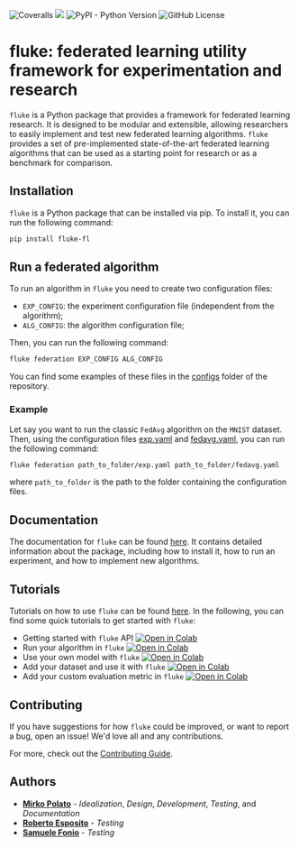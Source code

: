 ![Coveralls](https://img.shields.io/coverallsCoverage/github/makgyver/fluke?style=for-the-badge&logo=coveralls)
<a href="https://makgyver.github.io/fluke"><img src="https://img.shields.io/github/actions/workflow/status/makgyver/fluke/doc-publish.yml?style=for-the-badge&label=DOCUMENTATION"/></a>
![PyPI - Python Version](https://img.shields.io/pypi/pyversions/fluke-fl?style=for-the-badge&logo=python&logoColor=yellow)
![GitHub License](https://img.shields.io/github/license/makgyver/fluke?style=for-the-badge)


# **fluke**: **f**ederated **l**earning **u**tility framewor**k** for **e**xperimentation and research

``fluke`` is a Python package that provides a framework for federated learning research. It is designed to be modular and extensible, allowing researchers to easily implement and test new federated learning algorithms. ``fluke`` provides a set of pre-implemented state-of-the-art federated learning algorithms that can be used as a starting point for research or as a benchmark for comparison.

## Installation

``fluke`` is a Python package that can be installed via pip. To install it, you can run the following command:

```bash
pip install fluke-fl
```

## Run a federated algorithm

To run an algorithm in ``fluke`` you need to create two configuration files:
- `EXP_CONFIG`: the experiment configuration file (independent from the algorithm);
- `ALG_CONFIG`: the algorithm configuration file;

Then, you can run the following command:

```bash
fluke federation EXP_CONFIG ALG_CONFIG
```

You can find some examples of these files in the [configs](https://github.com/makgyver/fluke/tree/main/configs) folder of the repository.

### Example
Let say you want to run the classic `FedAvg` algorithm on the `MNIST` dataset. Then, using the configuration files [exp.yaml](https://github.com/makgyver/fluke/blob/main/configs/exp.yaml) and [fedavg.yaml](https://github.com/makgyver/fluke/blob/main/configs/fedavg.yaml), you can run the following command:

```bash
fluke federation path_to_folder/exp.yaml path_to_folder/fedavg.yaml
```

where `path_to_folder` is the path to the folder containing the configuration files.


## Documentation

The documentation for ``fluke`` can be found [here](https://makgyver.github.io/fluke). It contains detailed information about the package, including how to install it, how to run an experiment, and how to implement new algorithms.

## Tutorials

Tutorials on how to use ``fluke`` can be found [here](https://makgyver.github.io/fluke/tutorials.html). In the following, you can find some quick tutorials to get started with ``fluke``:

- Getting started with `fluke` API [![Open in Colab](https://img.shields.io/badge/Open_in_Colab-blue?style=flat-square&logo=google-colab&logoColor=yellow&labelColor=gray)
](https://colab.research.google.com/github/makgyver/fluke/blob/main/tutorials/fluke_quick_api.ipynb)
- Run your algorithm in ``fluke`` [![Open in Colab](https://img.shields.io/badge/Open_in_Colab-blue?style=flat-square&logo=google-colab&logoColor=yellow&labelColor=gray)
](https://colab.research.google.com/github/makgyver/fluke/blob/main/tutorials/fluke_custom_alg.ipynb)
- Use your own model with `fluke` [![Open in Colab](https://img.shields.io/badge/Open_in_Colab-blue?style=flat-square&logo=google-colab&logoColor=yellow&labelColor=gray)
](https://colab.research.google.com/github/makgyver/fluke/blob/main/tutorials/fluke_custom_nn.ipynb)
- Add your dataset and use it with ``fluke`` [![Open in Colab](https://img.shields.io/badge/Open_in_Colab-blue?style=flat-square&logo=google-colab&logoColor=yellow&labelColor=gray)
](https://colab.research.google.com/github/makgyver/fluke/blob/main/tutorials/fluke_custom_dataset.ipynb)
- Add your custom evaluation metric in ``fluke`` [![Open in Colab](https://img.shields.io/badge/Open_in_Colab-blue?style=flat-square&logo=google-colab&logoColor=yellow&labelColor=gray)
](https://colab.research.google.com/github/makgyver/fluke/blob/main/tutorials/fluke_custom_eval.ipynb)

## Contributing

If you have suggestions for how ``fluke`` could be improved, or want to report a bug, open an issue! We'd love all and any contributions.

For more, check out the [Contributing Guide](CONTRIBUTING.md).


## Authors

- [**Mirko Polato**](https://makgyver.github.io) - *Idealization*, *Design*, *Development*, *Testing*, and *Documentation*
- [**Roberto Esposito**]() - *Testing*
- [**Samuele Fonio**]() - *Testing*
